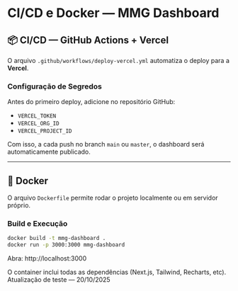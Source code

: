 # CI/CD e Docker — MMG Dashboard

## 📦 CI/CD — GitHub Actions + Vercel
O arquivo `.github/workflows/deploy-vercel.yml` automatiza o deploy para a **Vercel**.

### Configuração de Segredos
Antes do primeiro deploy, adicione no repositório GitHub:
- `VERCEL_TOKEN`
- `VERCEL_ORG_ID`
- `VERCEL_PROJECT_ID`

Com isso, a cada push no branch `main` ou `master`, o dashboard será automaticamente publicado.

---

## 🐳 Docker
O arquivo `Dockerfile` permite rodar o projeto localmente ou em servidor próprio.

### Build e Execução
```bash
docker build -t mmg-dashboard .
docker run -p 3000:3000 mmg-dashboard
```

Abra: http://localhost:3000

O container inclui todas as dependências (Next.js, Tailwind, Recharts, etc).
Atualização de teste — 20/10/2025
